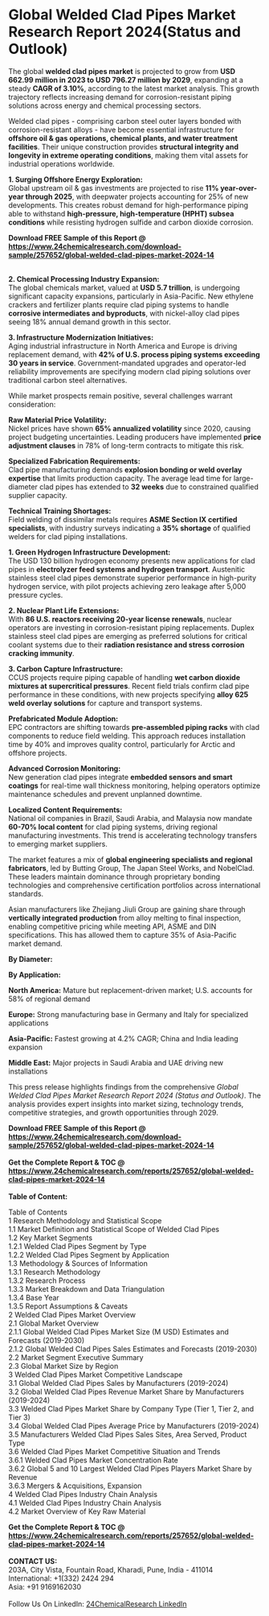 <h1>Global Welded Clad Pipes Market Research Report 2024(Status and Outlook)</h1><p>The global <strong>welded clad pipes market</strong> is projected to grow from <strong>USD 662.99 million in 2023 to USD 796.27 million by 2029</strong>, expanding at a steady <strong>CAGR of 3.10%</strong>, according to the latest market analysis. This growth trajectory reflects increasing demand for corrosion-resistant piping solutions across energy and chemical processing sectors.</p><p>Welded clad pipes - comprising carbon steel outer layers bonded with corrosion-resistant alloys - have become essential infrastructure for <strong>offshore oil &amp; gas operations, chemical plants, and water treatment facilities</strong>. Their unique construction provides <strong>structural integrity and longevity in extreme operating conditions</strong>, making them vital assets for industrial operations worldwide.</p><p><strong>1. Surging Offshore Energy Exploration:</strong><br>
Global upstream oil &amp; gas investments are projected to rise <strong>11% year-over-year through 2025</strong>, with deepwater projects accounting for 25% of new developments. This creates robust demand for high-performance piping able to withstand <strong>high-pressure, high-temperature (HPHT) subsea conditions</strong> while resisting hydrogen sulfide and carbon dioxide corrosion.</p><div><b>Download FREE Sample of this Report @ 
            <a href="https://www.24chemicalresearch.com/download-sample/257652/global-welded-clad-pipes-market-2024-14">
            https://www.24chemicalresearch.com/download-sample/257652/global-welded-clad-pipes-market-2024-14</a></b></div><br><p><strong>2. Chemical Processing Industry Expansion:</strong><br>
The global chemicals market, valued at <strong>USD 5.7 trillion</strong>, is undergoing significant capacity expansions, particularly in Asia-Pacific. New ethylene crackers and fertilizer plants require clad piping systems to handle <strong>corrosive intermediates and byproducts</strong>, with nickel-alloy clad pipes seeing 18% annual demand growth in this sector.</p><p><strong>3. Infrastructure Modernization Initiatives:</strong><br>
Aging industrial infrastructure in North America and Europe is driving replacement demand, with <strong>42% of U.S. process piping systems exceeding 30 years in service</strong>. Government-mandated upgrades and operator-led reliability improvements are specifying modern clad piping solutions over traditional carbon steel alternatives.</p><p>While market prospects remain positive, several challenges warrant consideration:</p><p><strong>Raw Material Price Volatility:</strong><br>
	Nickel prices have shown <strong>65% annualized volatility</strong> since 2020, causing project budgeting uncertainties. Leading producers have implemented <strong>price adjustment clauses</strong> in 78% of long-term contracts to mitigate this risk.</p><p><strong>Specialized Fabrication Requirements:</strong><br>
	Clad pipe manufacturing demands <strong>explosion bonding or weld overlay expertise</strong> that limits production capacity. The average lead time for large-diameter clad pipes has extended to <strong>32 weeks</strong> due to constrained qualified supplier capacity.</p><p><strong>Technical Training Shortages:</strong><br>
	Field welding of dissimilar metals requires <strong>ASME Section IX certified specialists</strong>, with industry surveys indicating a <strong>35% shortage</strong> of qualified welders for clad piping installations.</p><p><strong>1. Green Hydrogen Infrastructure Development:</strong><br>
The USD 130 billion hydrogen economy presents new applications for clad pipes in <strong>electrolyzer feed systems and hydrogen transport</strong>. Austenitic stainless steel clad pipes demonstrate superior performance in high-purity hydrogen service, with pilot projects achieving zero leakage after 5,000 pressure cycles.</p><p><strong>2. Nuclear Plant Life Extensions:</strong><br>
With <strong>86 U.S. reactors receiving 20-year license renewals</strong>, nuclear operators are investing in corrosion-resistant piping replacements. Duplex stainless steel clad pipes are emerging as preferred solutions for critical coolant systems due to their <strong>radiation resistance and stress corrosion cracking immunity</strong>.</p><p><strong>3. Carbon Capture Infrastructure:</strong><br>
CCUS projects require piping capable of handling <strong>wet carbon dioxide mixtures at supercritical pressures</strong>. Recent field trials confirm clad pipe performance in these conditions, with new projects specifying <strong>alloy 625 weld overlay solutions</strong> for capture and transport systems.</p><p><strong>Prefabricated Module Adoption:</strong><br>
	EPC contractors are shifting towards <strong>pre-assembled piping racks</strong> with clad components to reduce field welding. This approach reduces installation time by 40% and improves quality control, particularly for Arctic and offshore projects.</p><p><strong>Advanced Corrosion Monitoring:</strong><br>
	New generation clad pipes integrate <strong>embedded sensors and smart coatings</strong> for real-time wall thickness monitoring, helping operators optimize maintenance schedules and prevent unplanned downtime.</p><p><strong>Localized Content Requirements:</strong><br>
	National oil companies in Brazil, Saudi Arabia, and Malaysia now mandate <strong>60-70% local content</strong> for clad piping systems, driving regional manufacturing investments. This trend is accelerating technology transfers to emerging market suppliers.</p><p>The market features a mix of <strong>global engineering specialists and regional fabricators</strong>, led by Butting Group, The Japan Steel Works, and NobelClad. These leaders maintain dominance through proprietary bonding technologies and comprehensive certification portfolios across international standards.</p><p>Asian manufacturers like Zhejiang Jiuli Group are gaining share through <strong>vertically integrated production</strong> from alloy melting to final inspection, enabling competitive pricing while meeting API, ASME and DIN specifications. This has allowed them to capture 35% of Asia-Pacific market demand.</p><p><strong>By Diameter:</strong></p><p><strong>By Application:</strong></p><p><strong>North America:</strong> Mature but replacement-driven market; U.S. accounts for 58% of regional demand</p><p><strong>Europe:</strong> Strong manufacturing base in Germany and Italy for specialized applications</p><p><strong>Asia-Pacific:</strong> Fastest growing at 4.2% CAGR; China and India leading expansion</p><p><strong>Middle East:</strong> Major projects in Saudi Arabia and UAE driving new installations</p><p>This press release highlights findings from the comprehensive <em>Global Welded Clad Pipes Market Research Report 2024 (Status and Outlook)</em>. The analysis provides expert insights into market sizing, technology trends, competitive strategies, and growth opportunities through 2029.</p><div><b>Download FREE Sample of this Report @ 
            <a href="https://www.24chemicalresearch.com/download-sample/257652/global-welded-clad-pipes-market-2024-14">
            https://www.24chemicalresearch.com/download-sample/257652/global-welded-clad-pipes-market-2024-14</a></b></div><br><div><b>Get the Complete Report & TOC @ 
            <a href="https://www.24chemicalresearch.com/reports/257652/global-welded-clad-pipes-market-2024-14">
            https://www.24chemicalresearch.com/reports/257652/global-welded-clad-pipes-market-2024-14</a></b></div><br>
            <b>Table of Content:</b><p>Table of Contents<br />
1 Research Methodology and Statistical Scope<br />
1.1 Market Definition and Statistical Scope of Welded Clad Pipes<br />
1.2 Key Market Segments<br />
1.2.1 Welded Clad Pipes Segment by Type<br />
1.2.2 Welded Clad Pipes Segment by Application<br />
1.3 Methodology & Sources of Information<br />
1.3.1 Research Methodology<br />
1.3.2 Research Process<br />
1.3.3 Market Breakdown and Data Triangulation<br />
1.3.4 Base Year<br />
1.3.5 Report Assumptions & Caveats<br />
2 Welded Clad Pipes Market Overview<br />
2.1 Global Market Overview<br />
2.1.1 Global Welded Clad Pipes Market Size (M USD) Estimates and Forecasts (2019-2030)<br />
2.1.2 Global Welded Clad Pipes Sales Estimates and Forecasts (2019-2030)<br />
2.2 Market Segment Executive Summary<br />
2.3 Global Market Size by Region<br />
3 Welded Clad Pipes Market Competitive Landscape<br />
3.1 Global Welded Clad Pipes Sales by Manufacturers (2019-2024)<br />
3.2 Global Welded Clad Pipes Revenue Market Share by Manufacturers (2019-2024)<br />
3.3 Welded Clad Pipes Market Share by Company Type (Tier 1, Tier 2, and Tier 3)<br />
3.4 Global Welded Clad Pipes Average Price by Manufacturers (2019-2024)<br />
3.5 Manufacturers Welded Clad Pipes Sales Sites, Area Served, Product Type<br />
3.6 Welded Clad Pipes Market Competitive Situation and Trends<br />
3.6.1 Welded Clad Pipes Market Concentration Rate<br />
3.6.2 Global 5 and 10 Largest Welded Clad Pipes Players Market Share by Revenue<br />
3.6.3 Mergers & Acquisitions, Expansion<br />
4 Welded Clad Pipes Industry Chain Analysis<br />
4.1 Welded Clad Pipes Industry Chain Analysis<br />
4.2 Market Overview of Key Raw Material</p><div><b>Get the Complete Report & TOC @ 
            <a href="https://www.24chemicalresearch.com/reports/257652/global-welded-clad-pipes-market-2024-14">
            https://www.24chemicalresearch.com/reports/257652/global-welded-clad-pipes-market-2024-14</a></b></div><br><b>CONTACT US:</b><br>
            203A, City Vista, Fountain Road, Kharadi, Pune, India - 411014<br>
            International: +1(332) 2424 294<br>
            Asia: +91 9169162030 <br><br>
            Follow Us On LinkedIn: <a href="https://www.linkedin.com/company/24chemicalresearch/">24ChemicalResearch LinkedIn</a>